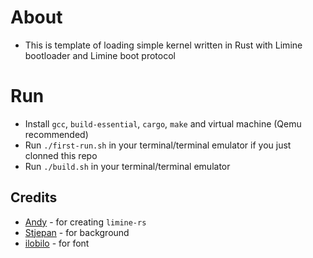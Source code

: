 # About
- This is template of loading simple kernel written in Rust with Limine bootloader and Limine boot protocol

# Run
- Install `gcc`, `build-essential`, `cargo`, `make` and virtual machine (Qemu recommended)
- Run `./first-run.sh` in your terminal/terminal emulator if you just clonned this repo
- Run `./build.sh` in your terminal/terminal emulator

## Credits
- [Andy](https://github.com/limine-bootloader/limine-rs) - for creating `limine-rs`
- [Stjepan](https://github.com/StjepanBM1) - for background
- [ilobilo](https://github.com/ilobilo) - for font

